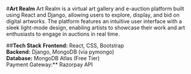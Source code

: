 #**Art Realm**
Art Realm is a virtual art gallery and e-auction platform built using React and Django, allowing users to explore, display, 
and bid on digital artworks. The platform features an intuitive user interface with a sleek light-mode design, enabling artists 
to showcase their work and art enthusiasts to engage in auctions in real time.

##**Tech Stack**
**Frontend:** React, CSS, Bootstrap <br>
**Backend:** Django, MongoDB (via pymongo) <br>
**Database:** MongoDB Atlas (Free Tier) <br>
Payment Gateway:** Razorpay API <br>
